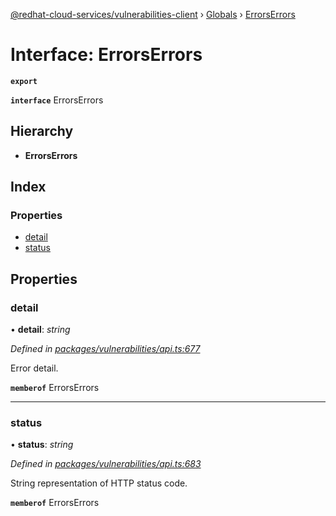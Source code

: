 [@redhat-cloud-services/vulnerabilities-client](../README.md) › [Globals](../globals.md) › [ErrorsErrors](errorserrors.md)

# Interface: ErrorsErrors

**`export`** 

**`interface`** ErrorsErrors

## Hierarchy

* **ErrorsErrors**

## Index

### Properties

* [detail](errorserrors.md#detail)
* [status](errorserrors.md#status)

## Properties

###  detail

• **detail**: *string*

*Defined in [packages/vulnerabilities/api.ts:677](https://github.com/RedHatInsights/javascript-clients/blob/master/packages/vulnerabilities/api.ts#L677)*

Error detail.

**`memberof`** ErrorsErrors

___

###  status

• **status**: *string*

*Defined in [packages/vulnerabilities/api.ts:683](https://github.com/RedHatInsights/javascript-clients/blob/master/packages/vulnerabilities/api.ts#L683)*

String representation of HTTP status code.

**`memberof`** ErrorsErrors
